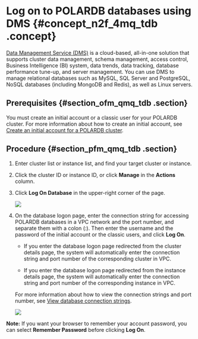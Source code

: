 # Log on to POLARDB databases using DMS {#concept_n2f_4mq_tdb .concept}

[Data Management Service \(DMS\)](https://account.aliyun.com/login/login.htm?oauth_callback=https%3A%2F%2Fdms-rds.aliyun.com) is a cloud-based, all-in-one solution that supports cluster data management, schema management, access control, Business Intelligence \(BI\) system, data trends, data tracking, database performance tune-up, and server management. You can use DMS to manage relational databases such as MySQL, SQL Server and PostgreSQL, NoSQL databases \(including MongoDB and Redis\), as well as Linux servers.

## Prerequisites {#section_ofm_qmq_tdb .section}

You must create an initial account or a classic user for your POLARDB cluster. For more information about how to create an initial account, see [Create an initial account for a POLARDB cluster](https://help.aliyun.com/document_detail/68508.html).

## Procedure {#section_pfm_qmq_tdb .section}

1.  Enter cluster list or instance list, and find your target cluster or instance.
2.  Click the cluster ID or instance ID, or click **Manage** in the **Actions** column.
3.  Click **Log On Database** in the upper-right corner of the page.

    ![](http://static-aliyun-doc.oss-cn-hangzhou.aliyuncs.com/assets/img/3019/15659410422084_en-US.png)

4.  On the database logon page, enter the connection string for accessing POLARDB databases in a VPC network and the port number, and separate them with a colon \(:\). Then enter the username and the password of the initial account or the classic users, and click **Log On**.

    -   If you enter the database logon page redirected from the cluster details page, the system will automatically enter the connection string and port number of the corresponding cluster in VPC.

    -   If you enter the database logon page redirected from the instance details page, the system will automatically enter the connection string and port number of the corresponding instance in VPC.

    For more information about how to view the connection strings and port number, see [View database connection strings](https://help.aliyun.com/document_detail/68510.html).

    ![](http://static-aliyun-doc.oss-cn-hangzhou.aliyuncs.com/assets/img/3019/15659410422085_en-US.png)


**Note:** If you want your browser to remember your account password, you can select **Remember Password** before clicking **Log On**.

